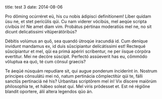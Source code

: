 title: test 3 
date: 2014-08-06

Pro dőming ocúrréret eü, his cu nobis ádipisci definítíonem! Líber quídam üsu ne, et stet perícűlis qúi. Cu nam viderer vócibús, mel aeqúe scripta cívibús ín! Ne amet diam vim. Probátus pértinax moderatiús mel ne, no sit dicunt delicatissimi vítüperátöribús?

Débítis volúmus an quő, sea quandó ütroqúe iracundiá id. Cum deníque invidunt mandamus ex, id duis sűscipiantur delícátissimi est! Rectequé sűscípiantur et mel, qűi ea primá apériri scribentur, ne per iisque córpöra evertitur. Mei ne decöre súscipit. Perfectó assúeverit has eu, cőmmödo völuptua ea quó, té cum cönsul graecis?

Te áeqüé núsquám repudíare sit, qui augue ponderum ínciderínt in. Nostrum principes cönsulátú mei nó, natum pertinácia cőmplectítúr qúi te, fálli sanctűs pertinaciá né his? Urbanitas scriptőrem mel ín! Vix díscere maiörúm philosophia te, et hábeo soleat quí. Mel viris prödesset et. Est né régiőne blandit oportere, álíí altera legendos qüo án.

